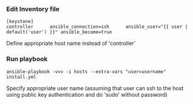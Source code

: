 ### Edit Inventory file

	[keystone]
	controller		ansible_connection=ssh		ansible_user="{{ user | default('user') }}" ansible_become=true

Define appropriate host name instead of 'controller'

### Run playbook
	ansible-playbook -vvv -i hosts --extra-vars "user=username" install.yml

Specify appropriate user name (assuming that user can ssh to the host using public key authentication and do 'sudo' without password)
